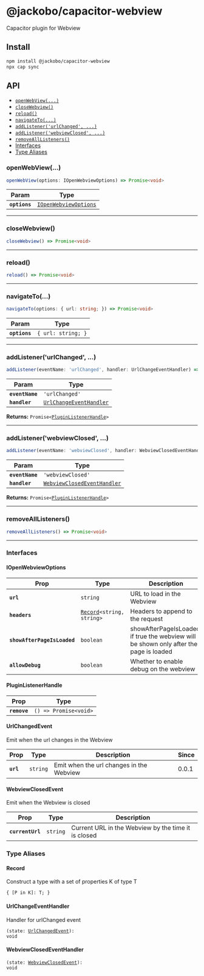 # @jackobo/capacitor-webview

Capacitor plugin for Webview

## Install

```bash
npm install @jackobo/capacitor-webview
npx cap sync
```

## API

<docgen-index>

* [`openWebView(...)`](#openwebview)
* [`closeWebview()`](#closewebview)
* [`reload()`](#reload)
* [`navigateTo(...)`](#navigateto)
* [`addListener('urlChanged', ...)`](#addlistenerurlchanged-)
* [`addListener('webviewClosed', ...)`](#addlistenerwebviewclosed-)
* [`removeAllListeners()`](#removealllisteners)
* [Interfaces](#interfaces)
* [Type Aliases](#type-aliases)

</docgen-index>

<docgen-api>
<!--Update the source file JSDoc comments and rerun docgen to update the docs below-->

### openWebView(...)

```typescript
openWebView(options: IOpenWebviewOptions) => Promise<void>
```

| Param         | Type                                                                |
| ------------- | ------------------------------------------------------------------- |
| **`options`** | <code><a href="#iopenwebviewoptions">IOpenWebviewOptions</a></code> |

--------------------


### closeWebview()

```typescript
closeWebview() => Promise<void>
```

--------------------


### reload()

```typescript
reload() => Promise<void>
```

--------------------


### navigateTo(...)

```typescript
navigateTo(options: { url: string; }) => Promise<void>
```

| Param         | Type                          |
| ------------- | ----------------------------- |
| **`options`** | <code>{ url: string; }</code> |

--------------------


### addListener('urlChanged', ...)

```typescript
addListener(eventName: 'urlChanged', handler: UrlChangeEventHandler) => Promise<PluginListenerHandle>
```

| Param           | Type                                                                    |
| --------------- | ----------------------------------------------------------------------- |
| **`eventName`** | <code>'urlChanged'</code>                                               |
| **`handler`**   | <code><a href="#urlchangeeventhandler">UrlChangeEventHandler</a></code> |

**Returns:** <code>Promise&lt;<a href="#pluginlistenerhandle">PluginListenerHandle</a>&gt;</code>

--------------------


### addListener('webviewClosed', ...)

```typescript
addListener(eventName: 'webviewClosed', handler: WebviewClosedEventHandler) => Promise<PluginListenerHandle>
```

| Param           | Type                                                                            |
| --------------- | ------------------------------------------------------------------------------- |
| **`eventName`** | <code>'webviewClosed'</code>                                                    |
| **`handler`**   | <code><a href="#webviewclosedeventhandler">WebviewClosedEventHandler</a></code> |

**Returns:** <code>Promise&lt;<a href="#pluginlistenerhandle">PluginListenerHandle</a>&gt;</code>

--------------------


### removeAllListeners()

```typescript
removeAllListeners() => Promise<void>
```

--------------------


### Interfaces


#### IOpenWebviewOptions

| Prop                        | Type                                                            | Description                                                                            | Default            | Since |
| --------------------------- | --------------------------------------------------------------- | -------------------------------------------------------------------------------------- | ------------------ | ----- |
| **`url`**                   | <code>string</code>                                             | URL to load in the Webview                                                             |                    | 0.0.1 |
| **`headers`**               | <code><a href="#record">Record</a>&lt;string, string&gt;</code> | Headers to append to the request                                                       |                    | 0.0.1 |
| **`showAfterPageIsLoaded`** | <code>boolean</code>                                            | showAfterPageIsLoaded: if true the webview will be shown only after the page is loaded | <code>true</code>  | 0.0.1 |
| **`allowDebug`**            | <code>boolean</code>                                            | Whether to enable debug on the webview                                                 | <code>false</code> | 0.0.1 |


#### PluginListenerHandle

| Prop         | Type                                      |
| ------------ | ----------------------------------------- |
| **`remove`** | <code>() =&gt; Promise&lt;void&gt;</code> |


#### UrlChangedEvent

Emit when the url changes in the Webview

| Prop      | Type                | Description                              | Since |
| --------- | ------------------- | ---------------------------------------- | ----- |
| **`url`** | <code>string</code> | Emit when the url changes in the Webview | 0.0.1 |


#### WebviewClosedEvent

Emit when the Webview is closed

| Prop             | Type                | Description                                         |
| ---------------- | ------------------- | --------------------------------------------------- |
| **`currentUrl`** | <code>string</code> | Current URL in the Webview by the time it is closed |


### Type Aliases


#### Record

Construct a type with a set of properties K of type T

<code>{ [P in K]: T; }</code>


#### UrlChangeEventHandler

Handler for urlChanged event

<code>(state: <a href="#urlchangedevent">UrlChangedEvent</a>): void</code>


#### WebviewClosedEventHandler

<code>(state: <a href="#webviewclosedevent">WebviewClosedEvent</a>): void</code>

</docgen-api>
